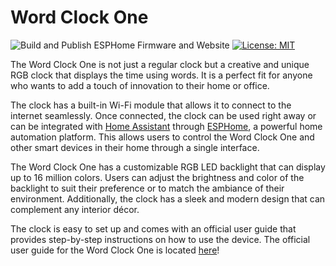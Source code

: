 # Word Clock One
![Build and Publish ESPHome Firmware and Website](https://github.com/SkyexTechnologies/word-clock-one/actions/workflows/publish.yml/badge.svg) [![License: MIT](https://img.shields.io/github/license/SkyexTechnologies/word-clock-one.svg)](https://opensource.org/licenses/MIT)

The Word Clock One is not just a regular clock but a creative and unique RGB clock that displays the time using words. It is a perfect fit for anyone who wants to add a touch of innovation to their home or office.

The clock has a built-in Wi-Fi module that allows it to connect to the internet seamlessly. Once connected, the clock can be used right away or can be integrated with [Home Assistant](https://www.home-assistant.io/) through [ESPHome](https://esphome.io/), a powerful home automation platform. This allows users to control the Word Clock One and other smart devices in their home through a single interface.

The Word Clock One has a customizable RGB LED backlight that can display up to 16 million colors. Users can adjust the brightness and color of the backlight to suit their preference or to match the ambiance of their environment. Additionally, the clock has a sleek and modern design that can complement any interior décor.

The clock is easy to set up and comes with an official user guide that provides step-by-step instructions on how to use the device. The official user guide for the Word Clock One is located [here](https://skyextechnologies.github.io/word-clock-one/)!